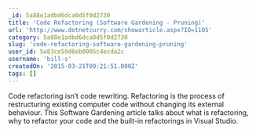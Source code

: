```yaml
---
_id: 5a88e1adbd6dca0d5f0d2730
title: 'Code Refactoring (Software Gardening - Pruning)'
url: 'http://www.dotnetcurry.com/showarticle.aspx?ID=1105'
category: 5a88e1adbd6dca0d5f0d2730
slug: 'code-refactoring-software-gardening-pruning'
user_id: 5a83ce59d6eb0005c4ecda2c
username: 'bill-s'
createdOn: '2015-03-21T09:21:51.000Z'
tags: []
---
```


Code refactoring isn’t code rewriting. Refactoring is the process of restructuring existing computer code without changing its external behaviour. This Software Gardening article talks about what is refactoring, why to refactor your code and the built-in refactorings in Visual Studio.
